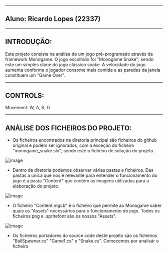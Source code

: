 --------------------------------
Aluno: Ricardo Lopes (22337)
--------------------------------

---------------
INTRODUÇÃO:
---------------
  Este projeto consiste na análise de um jogo pré-programado através da framework Monogame. O jogo escolhido foi "Monogame Snake"; sendo este um simples clone do jogo clássico snake. A     velocidade do jogo aumenta conforme o jogador consome mais comida e as paredes da janela constituem um "Game Over".

-------------
CONTROLS:
-------------
  Movement: W, A, S, D

-------------------------------------
ANÁLISE DOS FICHEIROS DO PROJETO:
-------------------------------------
  - Os ficheiros encontrados na diretoria principal são ficheiros do github original e podem ser ignorados, com a exceção do ficheiro "monogame_snake.sln", sendo este o ficheiro de solução do projeto.
  
  ![image](https://github.com/initializedentity/Monogame-Analysis/assets/167578514/bbeab16e-a819-45b7-a274-7139fb8b4c31)
  
  - Dentro da diretoria podemos observar várias pastas e ficheiros. Das pastas a unica que nos é relevante para entender o funcionamento do jogo é a pasta "Content" que contém as imagens utilizadas para a elaboração do projeto.
  
  ![image](https://github.com/initializedentity/Monogame-Analysis/assets/167578514/a05b11ae-2c7c-4ccc-8c12-ec4019f919c1)
  
  - O ficheiro "Content.mgcb" é o ficheiro que permite ao Monogame saber quais os "Assets" necessários para o funcionamento do jogo. Todos os ficheiros png e .spritefont são os nossos "Assets".
  
  ![image](https://github.com/initializedentity/Monogame-Analysis/assets/167578514/ddf84c86-56c7-4c4d-9e1c-61721e7f21f4)
  
- Os ficheiros portadores do source code deste projeto são os ficheiros "BallSpawner.cs" "Game1.cs" e "Snake.cs". Comecemos por analisár o ficheiro 
